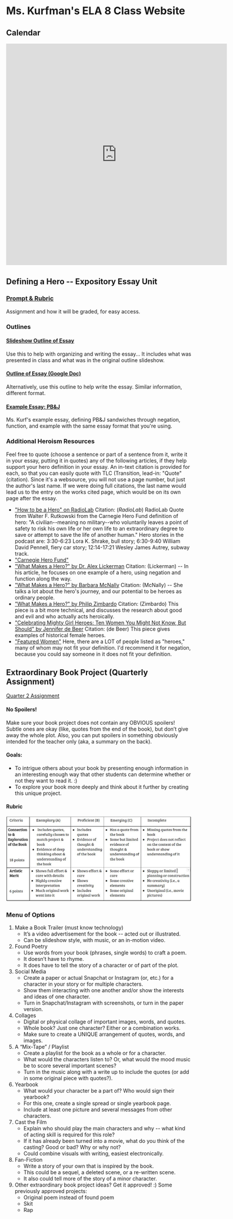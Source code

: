 # Ms. Kurfman's ELA 8 Class Website

## Calendar
<iframe src="https://calendar.google.com/calendar/embed?showTitle=0&amp;showPrint=0&amp;showCalendars=0&amp;showTz=0&amp;height=600&amp;wkst=1&amp;bgcolor=%23FFFFFF&amp;src=lebanon.k12.or.us_k42tm3jcrr9qbc1guettap9ccg%40group.calendar.google.com&amp;color=%23AB8B00&amp;ctz=America%2FLos_Angeles" style="border-width:0" width="600" height="600" frameborder="0" scrolling="no"></iframe>

## Defining a Hero -- Expository Essay Unit
### [Prompt & Rubric](HeroDefinitionEssayAssignment.pdf)
Assignment and how it will be graded, for easy access.

### Outlines
#### [Slideshow Outline of Essay](https://docs.google.com/presentation/d/1mphCdlSOosXmhKnGvhLLZzARD07JKDIx6aa-SlIhUoE/edit?usp=sharing)
Use this to help with organizing and writing the essay... It includes what was presented in class and what was in the original outline slideshow.
#### [Outline of Essay (Google Doc)](https://docs.google.com/document/d/127V0o1qziURLmsW2Kk5eKSNNBzDk9zxH9xXTb5mqd5Q/edit?usp=sharing)
Alternatively, use this outline to help write the essay. Similar information, different format.

#### [Example Essay: PB&J](https://docs.google.com/document/d/16u5BElsY-4kE9N63CRqhCxbEeUqIUKS8JhtcmiLC8V0/edit?usp=sharing)
Ms. Kurf's example essay, defining PB&J sandwiches through negation, function, and example with the same essay format that you're using.

### Additional Heroism Resources
Feel free to quote (choose a sentence or part of a sentence from it, write it in your essay, putting it in quotes) any of the following articles, if they help support your hero definition in your essay. An in-text citation is provided for each, so that you can easily quote with TLC (Transition, lead-in: "Quote" (citation). Since it's a websource, you will not use a page number, but just the author's last name. If we were doing full citations, the last name would lead us to the entry on the works cited page, which would be on its own page after the essay.
* ["How to be a Hero" on RadioLab](http://www.radiolab.org/story/how-be-hero/) Citation: (<i>RadioLab</i>) RadioLab Quote from Walter F. Rutkowski from the Carnegie Hero Fund definition of hero: "A civilian--meaning no military--who voluntarily leaves a point of safety to risk his own life or her own life to an extraordinary degree to save or attempt to save the life of another human." Hero stories in the podcast are: 3:30-6:23 Lora K. Shrake, bull story; 6:30-9:40 William David Pennell, fiery car story; 12:14-17:21  Wesley James Autrey, subway track.
* ["Carnegie Hero Fund"](http://www.carnegiehero.org/about-the-fund/mission/)
* ["What Makes a Hero?" by Dr. Alex Lickerman](https://www.psychologytoday.com/blog/happiness-in-world/201009/what-makes-hero) Citation: (Lickerman) -- In his article, he focuses on one example of a hero, using negation and function along the way.
* ["What Makes a Hero?" by Barbara McNally](https://www.huffingtonpost.com/barbara-mcnally/what-makes-a-hero_1_b_11836486.html) Citation: (McNally) -- She talks a lot about the hero's journey, and our potential to be heroes as ordinary people.
* ["What Makes a Hero?" by Philip Zimbardo](https://greatergood.berkeley.edu/article/item/what_makes_a_hero) Citation: (Zimbardo) This piece is a bit more technical, and discusses the research about good and evil and who actually acts heroically.
* ["Celebrating Mighty Girl Heroes: Ten Women You Might Not Know, But Should" by Jennifer de Beer](https://www.amightygirl.com/blog?p=2515&https=true) Citation: (de Beer) This piece gives examples of historical female heroes.
* ["Featured Women"](https://www.myhero.com/Women) Here, there are a LOT of people listed as "heroes," many of whom may not fit your definition. I'd recommend it for negation, because you could say someone in it does not fit your definition.

## Extraordinary Book Project (Quarterly Assignment)
[Quarter 2 Assignment](https://docs.google.com/document/d/1VZb2BU9Y8cG22COWeGPIGhjR4rVIk957_4kkhOoNWtQ/edit?usp=sharing)

#### No Spoilers! 
Make sure your book project does not contain any OBVIOUS spoilers! Subtle ones are okay (like, quotes from the end of the book), but don’t give away the whole plot. Also, you can put spoilers in something obviously intended for the teacher only (aka, a summary on the back).

#### Goals: 
* To intrigue others about your book by presenting enough information in an interesting enough way that other students can determine whether or not they want to read it. :)
* To explore your book more deeply and think about it further by creating this unique project.

#### Rubric
![Image of Extraordinary Book Project Rubric](ExtraordinaryBookProjectRubric.JPG)

### Menu of Options
1. Make a Book Trailer (must know technology)
    * It’s a video advertisement for the book -- acted out or illustrated.
    * Can be slideshow style, with music, or an in-motion video.
2. Found Poetry
    * Use words from your book (phrases, single words) to craft a poem.
    * It doesn’t have to rhyme.
    * It does have to tell the story of a character or of part of the plot.
3. Social Media
    * Create a paper or actual Snapchat or Instagram (or, etc.) for a character in your story or for multiple characters.
    * Show them interacting with one another and/or show the interests and ideas of one character.
    * Turn in Snapchat/Instagram with screenshots, or turn in the paper version.
4. Collages
    * Digital or physical collage of important images, words, and quotes.
    * Whole book? Just one character? Either or a combination works.
    * Make sure to create a UNIQUE arrangement of quotes, words, and images.
5. A “Mix-Tape” / Playlist
    * Create a playlist for the book as a whole or for a character.
    * What would the characters listen to? Or, what would the mood music be to score several important scenes?
    * Turn in the music along with a write up to include the quotes (or add in some original piece with quotes?).
6. Yearbook
    * What would your character be a part of? Who would sign their yearbook?
    * For this one, create a single spread or single yearbook page.
    * Include at least one picture and several messages from other characters.
7. Cast the Film
    * Explain who should play the main characters and why -- what kind of acting skill is required for this role?
    * If it has already been turned into a movie, what do you think of the casting? Good or bad? Why or why not?
    * Could combine visuals with writing, easiest electronically.
8. Fan-Fiction
    * Write a story of your own that is inspired by the book.
    * This could be a sequel, a deleted scene, or a re-written scene.
    * It also could tell more of the story of a minor character.
9. Other extraordinary book project ideas? Get it approved! :) Some previously approved projects:
    * Original poem instead of found poem
    * Skit
    * Rap
